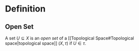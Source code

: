 # Definition
## Open Set
A set $U \subseteq X$ is an _open set_ of a [[Topological Space#Topological space|topological space]] $(X, \tau)$ if $U \in \tau.$
